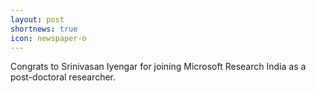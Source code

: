 ```yaml
---
layout: post
shortnews: true
icon: newspaper-o
---
```


Congrats to Srinivasan Iyengar for joining Microsoft Research India as a post-doctoral researcher.